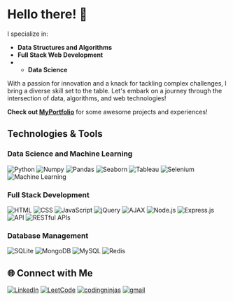 # Hello there! 👋

I specialize in:

- **Data Structures and Algorithms**
- **Full Stack Web Development**
- - **Data Science**

With a passion for innovation and a knack for tackling complex challenges, I bring a diverse skill set to the table.
Let's embark on a journey through the intersection of data, algorithms, and web technologies!


 **Check out [MyPortfolio](https://bhav380-2.github.io/myPortfolio/)** for some awesome projects and experiences!

##  Technologies & Tools

### Data Science and Machine Learning
![Python](https://img.shields.io/badge/Python-555555?style=flat&logo=python)
![Numpy](https://img.shields.io/badge/Numpy-555555?style=flat&logo=numpy)
![Pandas](https://img.shields.io/badge/Pandas-555555?style=flat&logo=pandas)
![Seaborn](https://img.shields.io/badge/Seaborn-555555?style=flat&logo=seaborn)
![Tableau](https://img.shields.io/badge/Tableau-555555?style=flat&logo=tableau)
![Selenium](https://img.shields.io/badge/Selenium-555555?style=flat&logo=selenium)
![Machine Learning](https://img.shields.io/badge/Machine%20Learning-555555?style=flat)

### Full Stack Development
![HTML](https://img.shields.io/badge/HTML-555555?style=flat&logo=html5)
![CSS](https://img.shields.io/badge/CSS-555555?style=flat&logo=css3)
![JavaScript](https://img.shields.io/badge/JavaScript-555555?style=flat&logo=javascript)
![jQuery](https://img.shields.io/badge/jQuery-555555?style=flat&logo=jquery)
![AJAX](https://img.shields.io/badge/AJAX-555555?style=flat)
![Node.js](https://img.shields.io/badge/Node.js-555555?style=flat&logo=node.js)
![Express.js](https://img.shields.io/badge/Express.js-555555?style=flat&logo=express)
![API](https://img.shields.io/badge/API-555555?style=flat)
![RESTful APIs](https://img.shields.io/badge/RESTful%20APIs-555555?style=flat)

### Database Management
![SQLite](https://img.shields.io/badge/SQLite-555555?style=flat&logo=sqlite)
![MongoDB](https://img.shields.io/badge/MongoDB-555555?style=flat&logo=mongodb)
![MySQL](https://img.shields.io/badge/MySQL-555555?style=flat&logo=mysql)
![Redis](https://img.shields.io/badge/Redis-555555?style=flat&logo=redis)

## 🌐 Connect with Me

[![LinkedIn](https://img.shields.io/badge/LinkedIn-BhaweshRathour-blue?style-flat&logo=linkedin)](https://www.linkedin.com/in/bhaweshrathour18)
[![LeetCode](https://img.shields.io/badge/LeetCode-BhaweshRathour-555555?style=flat&logo=leetcode)](https://leetcode.com/bhaweshrathour18/)
[![codingninjas](https://img.shields.io/badge/code%20studio-BhaweshRathour-DD6620?style=flat&logo=codingninjas&logoColor=orange)](https://www.codingninjas.com/studio/profile/e6a83000-04ff-4e1f-a64c-6bf2198c7983)
[![gmail](https://img.shields.io/badge/gmail-BhaweshRathour-red?style=flat-square&logo=gmail)](mailto:bhaweshrathour18@gmail.com)
